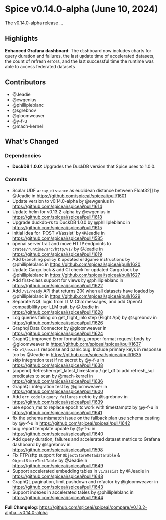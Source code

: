 # Spice v0.14.0-alpha (June 10, 2024)

The v0.14.0-alpha release ...

## Highlights

**Enhanced Grafana dashboard**: The dashboard now includes charts for query duration and failures, the last update time of accelerated datasets, the count of refresh errors, and the last successful time the runtime was able to access federated datasets

## Contributors

- @Jeadie
- @ewgenius
- @phillipleblanc
- @sgrebnov
- @gloomweaver
- @y-f-u
- @mach-kernel

## What's Changed

### Dependencies

- **DuckDB 1.0.0:** Upgrades the DuckDB version that Spice uses to 1.0.0.

### Commits
* Scalar UDF `array_distance` as euclidean distance between Float32[] by @Jeadie in https://github.com/spiceai/spiceai/pull/1601
* Update version to v0.14.0-alpha by @ewgenius in https://github.com/spiceai/spiceai/pull/1614
* Update helm for v0.13.2-alpha by @ewgenius in https://github.com/spiceai/spiceai/pull/1618
* Upgrade duckdb-rs to DuckDB 1.0.0 by @phillipleblanc in https://github.com/spiceai/spiceai/pull/1615
* initial idea for 'POST v1/assist' by @Jeadie in https://github.com/spiceai/spiceai/pull/1585
* openai server trait and move HTTP endpoints to `crates/runtime/src/http/v1/` by @Jeadie in https://github.com/spiceai/spiceai/pull/1619
* Add branching policy & updated endgame instructions by @phillipleblanc in https://github.com/spiceai/spiceai/pull/1620
* Update Cargo.lock & add CI check for updated Cargo.lock by @phillipleblanc in https://github.com/spiceai/spiceai/pull/1627
* Add first-class support for views by @phillipleblanc in https://github.com/spiceai/spiceai/pull/1622
* Add `/v1/ready` API that returns 200 when all datasets have loaded by @phillipleblanc in https://github.com/spiceai/spiceai/pull/1629
* Separate NQL logic from LLM Chat messages, and add OpenAI compatiblility per LLM trait. by @Jeadie in https://github.com/spiceai/spiceai/pull/1628
* Log queries failing on get_flight_info step (Flight Api) by @sgrebnov in https://github.com/spiceai/spiceai/pull/1626
* Graphql Data Connector by @gloomweaver in https://github.com/spiceai/spiceai/pull/1624
* GraphQL improved Error formatting, proper format request body by @gloomweaver in https://github.com/spiceai/spiceai/pull/1637
* Fix `v1/assist` response and panic bug. Include primary keys in response too by @Jeadie in https://github.com/spiceai/spiceai/pull/1635
* skip integration test if no secret by @y-f-u in https://github.com/spiceai/spiceai/pull/1638
* [append] Refresher::get_latest_timestamp / get_df to add refresh_sql predicates to scan by @mach-kernel in https://github.com/spiceai/spiceai/pull/1636
* GraphQL integration test by @gloomweaver in https://github.com/spiceai/spiceai/pull/1600
* Add `err_code` to `query_failures` metric by @sgrebnov in https://github.com/spiceai/spiceai/pull/1639
* use epoch_ms to replace epoch to work with timestamptz by @y-f-u in https://github.com/spiceai/spiceai/pull/1641
* fix the schema mismatch issue on the fallback plan use schema casting by @y-f-u in https://github.com/spiceai/spiceai/pull/1642
* bug report template update by @y-f-u in https://github.com/spiceai/spiceai/pull/1640
* Add query duration, failures and accelerated dataset metrics to Grafana dashboard by @sgrebnov in https://github.com/spiceai/spiceai/pull/1598
* Fix FTP/sftp support for `ObjectStoreMetadataTable` & `ObjectStoreTextTable` by @Jeadie in https://github.com/spiceai/spiceai/pull/1649
* Support accelerated embedding tables in `v1/assist` by @Jeadie in https://github.com/spiceai/spiceai/pull/1648
* GraphQL pagination, limit pushdown and refactor by @gloomweaver in https://github.com/spiceai/spiceai/pull/1643
* Support indexes in accelerated tables by @phillipleblanc in https://github.com/spiceai/spiceai/pull/1644

**Full Changelog**: https://github.com/spiceai/spiceai/compare/v0.13.2-alpha...v0.14.0-alpha
